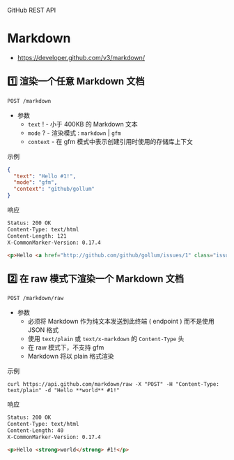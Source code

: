 GitHub REST API

# Markdown

- <https://developer.github.com/v3/markdown/>

## 1️⃣ 渲染一个任意 Markdown 文档

```rest
POST /markdown
```

- 参数
  - `text` ! - 小于 400KB 的 Markdown 文本
  - `mode` ? - 渲染模式 : `markdown` | `gfm`
  - `context` - 在 gfm 模式中表示创建引用时使用的存储库上下文


示例

```json
{
  "text": "Hello #1!",
  "mode": "gfm",
  "context": "github/gollum"
}
```

响应

```html
Status: 200 OK
Content-Type: text/html
Content-Length: 121
X-CommonMarker-Version: 0.17.4

<p>Hello <a href="http://github.com/github/gollum/issues/1" class="issue-link" title="This is another issue">#1</a>!</p>
```

## 2️⃣ 在 raw 模式下渲染一个 Markdown 文档

```rest
POST /markdown/raw
```

- 参数
  - 必须将 Markdown 作为纯文本发送到此终端 ( endpoint ) 而不是使用 JSON 格式
  - 使用 `text/plain` 或 `text/x-markdown` 的 `Content-Type` 头
  - 在 raw 模式下，不支持 gfm
  - Markdown 将以 plain 格式渲染

示例

```
curl https://api.github.com/markdown/raw -X "POST" -H "Content-Type: text/plain" -d "Hello **world** #1!"
```

响应

```html
Status: 200 OK
Content-Type: text/html
Content-Length: 40
X-CommonMarker-Version: 0.17.4

<p>Hello <strong>world</strong> #1!</p>
```
